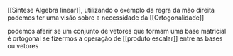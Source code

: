 [[Sintese Algebra linear]], utilizando o exemplo da regra da mão direita podemos ter uma visão sobre a necessidade da [[Ortogonalidade]]

podemos aferir se um conjunto de vetores que formam uma base matricial é ortogonal se fizermos a operação de [[produto escalar]] entre as bases ou vetores 